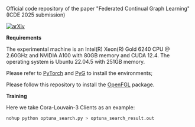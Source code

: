 Official code repository of the paper "Federated Continual Graph Learning" (ICDE 2025 submission)

[![arXiv](https://img.shields.io/badge/arXiv-2404.14061-b31b1b.svg)](https://arxiv.org/pdf/2411.18919)


**Requirements**

The experimental machine is an Intel(R) Xeon(R) Gold 6240 CPU @ 2.60GHz and NVIDIA A100 with 80GB memory and CUDA 12.4. The operating system is Ubuntu 22.04.5 with 251GB memory.

Please refer to [PyTorch](https://pytorch.org/get-started/locally/) and [PyG](https://pytorch-geometric.readthedocs.io/en/latest/notes/installation.html) to install the environments;

Please follow this repository to install the [OpenFGL](https://github.com/xkLi-Allen/OpenFGL) package.


**Training**

Here we take Cora-Louvain-3 Clients as an example:

```python
nohup python optuna_search.py > optuna_search_result.out
```

